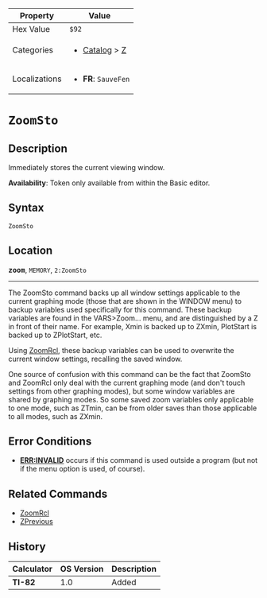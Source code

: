 | Property      | Value |
|---------------|-------|
| Hex Value     | `$92`|
| Categories    | <ul><li>[Catalog](<../categories/Catalog.md>) > [Z](<../categories/Catalog.md#Z>)</li></ul> |
| Localizations | <ul><li><b>FR</b>: `SauveFen`</li></ul> |

# `ZoomSto`

## Description
Immediately stores the current viewing window.


<b>Availability</b>: Token only available from within the Basic editor.

## Syntax
`ZoomSto`

## Location
<tt><kbd><b>zoom</b></kbd></tt>, `MEMORY`, `2:ZoomSto`
<hr>

The ZoomSto command backs up all window settings applicable to the current graphing mode (those that are shown in the WINDOW menu) to backup variables used specifically for this command. These backup variables are found in the VARS>Zoom… menu, and are distinguished by a Z in front of their name. For example, Xmin is backed up to ZXmin, PlotStart is backed up to ZPlotStart, etc.

Using [ZoomRcl](ZoomRcl.md), these backup variables can be used to overwrite the current window settings, recalling the saved window.

One source of confusion with this command can be the fact that ZoomSto and ZoomRcl only deal with the current graphing mode (and don't touch settings from other graphing modes), but some window variables are shared by graphing modes. So some saved zoom variables only applicable to one mode, such as ZTmin, can be from older saves than those applicable to all modes, such as ZXmin.

## Error Conditions

*   **[ERR:INVALID](errors#invalid)** occurs if this command is used outside a program (but not if the menu option is used, of course).

## Related Commands

*   [ZoomRcl](ZoomRcl.md)
*   [ZPrevious](ZPrevious.md)

## History
| Calculator | OS Version | Description |
|------------|------------|-------------|
| <b>TI-82</b> | 1.0 | Added |



